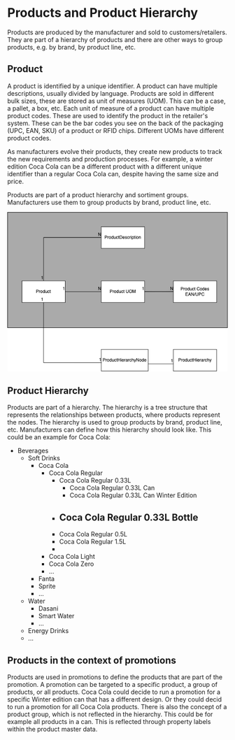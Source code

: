 # Products and Product Hierarchy
Products are produced by the manufacturer and sold to customers/retailers. 
They are part of a hierarchy of products and there are other ways to group products, e.g. by brand, by product line, etc. 

## Product
A product is identified by a unique identifier. A product can have multiple descriptions, usually divided by language. Products are sold in different bulk sizes, these are stored as unit of measures (UOM). This can be a case, a pallet, a box, etc.
Each unit of measure of a product can have multiple product codes. These are used to identify the product in the retailer's system. These can be the bar codes you see on the back of the packaging (UPC, EAN, SKU) of a product or RFID chips. Different UOMs have different product codes.

As manufacturers evolve their products, they create new products to track the new requirements and production processes. For example, a winter edition Coca Cola can be a different product with a different unique identifier than a regular Coca Cola can, despite having the same size and price. 

Products are part of a product hierarchy and sortiment groups. Manufacturers use them to group products by brand, product line, etc.


![Product Entity](./_assets/product-entity.png)

## Product Hierarchy

Products are part of a hierarchy. The hierarchy is a tree structure that represents the relationships between products, where products represent the nodes. The hierarchy is used to group products by brand, product line, etc. Manufacturers can define how this hierarchy should look like. 
This could be an example for Coca Cola: 
- Beverages
  - Soft Drinks
    - Coca Cola
      - Coca Cola Regular
        - Coca Cola Regular 0.33L
          - Coca Cola Regular 0.33L Can
          - Coca Cola Regular 0.33L Can Winter Edition
        - Coca Cola Regular 0.33L Bottle
          - 
        - Coca Cola Regular 0.5L
        - Coca Cola Regular 1.5L
        - 
      - Coca Cola Light
      - Coca Cola Zero
      - ...
    - Fanta
    - Sprite
    - ...
  - Water
    - Dasani
    - Smart Water
    - ...
  - Energy Drinks
  - ...

## Products in the context of promotions
Products are used in promotions to define the products that are part of the promotion. A promotion can be targeted to a specific product, a group of products, or all products. Coca Cola could decide to run a promotion for a specific Winter edition can that has a different design. Or they could decid to run a promotion for all Coca Cola products.
There is also the concept of a product group, which is not reflected in the hierarchy. This could be for example all products in a can. This is reflected through property labels within the product master data. 
